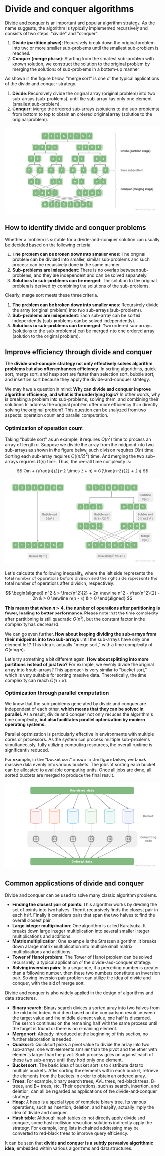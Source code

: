 # Divide and conquer algorithms

<u>Divide and conquer</u> is an important and popular algorithm strategy. As the name suggests, the algorithm is typically implemented recursively and consists of two steps: "divide" and "conquer".

1. **Divide (partition phase)**: Recursively break down the original problem into two or more smaller sub-problems until the smallest sub-problem is reached.
2. **Conquer (merge phase)**: Starting from the smallest sub-problem with known solution, we construct the solution to the original problem by merging the solutions of sub-problems in a bottom-up manner.

As shown in the figure below, "merge sort" is one of the typical applications of the divide and conquer strategy.

1. **Divide**: Recursively divide the original array (original problem) into two sub-arrays (sub-problems), until the sub-array has only one element (smallest sub-problem).
2. **Conquer**: Merge the ordered sub-arrays (solutions to the sub-problems) from bottom to top to obtain an ordered original array (solution to the original problem).

![Merge sort's divide and conquer strategy](divide_and_conquer.assets/divide_and_conquer_merge_sort.png)

## How to identify divide and conquer problems

Whether a problem is suitable for a divide-and-conquer solution can usually be decided based on the following criteria.

1. **The problem can be broken down into smaller ones**: The original problem can be divided into smaller, similar sub-problems and such process can be recursively done in the same manner.
2. **Sub-problems are independent**: There is no overlap between sub-problems, and they are independent and can be solved separately.
3. **Solutions to sub-problems can be merged**: The solution to the original problem is derived by combining the solutions of the sub-problems.

Clearly, merge sort meets these three criteria.

1. **The problem can be broken down into smaller ones**: Recursively divide the array (original problem) into two sub-arrays (sub-problems).
2. **Sub-problems are independent**: Each sub-array can be sorted independently (sub-problems can be solved independently).
3. **Solutions to sub-problems can be merged**: Two ordered sub-arrays (solutions to the sub-problems) can be merged into one ordered array (solution to the original problem).

## Improve efficiency through divide and conquer

The **divide-and-conquer strategy not only effectively solves algorithm problems but also often enhances efficiency**. In sorting algorithms, quick sort, merge sort, and heap sort are faster than selection sort, bubble sort, and insertion sort because they apply the divide-and-conquer strategy.

We may have a question in mind: **Why can divide and conquer improve algorithm efficiency, and what is the underlying logic?** In other words, why is breaking a problem into sub-problems, solving them, and combining their solutions to address the original problem offer more efficiency than directly solving the original problem? This question can be analyzed from two aspects: operation count and parallel computation.

### Optimization of operation count

Taking "bubble sort" as an example, it requires $O(n^2)$ time to process an array of length $n$. Suppose we divide the array from the midpoint into two sub-arrays as shown in the figure below, such division requires $O(n)$ time. Sorting each sub-array requires $O((n / 2)^2)$ time. And merging the two sub-arrays requires $O(n)$ time. Thus, the overall time complexity is:

$$
O(n + (\frac{n}{2})^2 \times 2 + n) = O(\frac{n^2}{2} + 2n)
$$

![Bubble sort before and after array partition](divide_and_conquer.assets/divide_and_conquer_bubble_sort.png)

Let's calculate the following inequality, where the left side represents the total number of operations before division and the right side represents the total number of operations after division, respectively:

$$
\begin{aligned}
n^2 & > \frac{n^2}{2} + 2n \newline
n^2 - \frac{n^2}{2} - 2n & > 0 \newline
n(n - 4) & > 0
\end{aligned}
$$

**This means that when $n > 4$, the number of operations after partitioning is fewer, leading to better performance**. Please note that the time complexity after partitioning is still quadratic $O(n^2)$, but the constant factor in the complexity has decreased.

We can go even further. **How about keeping dividing the sub-arrays from their midpoints into two sub-arrays** until the sub-arrays have only one element left? This idea is actually "merge sort," with a time complexity of $O(n \log n)$.

Let's try something a bit different again. **How about splitting into more partitions instead of just two?** For example, we evenly divide the original array into $k$ sub-arrays? This approach is very similar to "bucket sort," which is very suitable for sorting massive data. Theoretically, the time complexity can reach $O(n + k)$.

### Optimization through parallel computation

We know that the sub-problems generated by divide and conquer are independent of each other, **which means that they can be solved in parallel.** As a result, divide and conquer not only reduces the algorithm's time complexity, **but also facilitates parallel optimization by modern operating systems.**

Parallel optimization is particularly effective in environments with multiple cores or processors. As the system can process multiple sub-problems simultaneously, fully utilizing computing resources, the overall runtime is significantly reduced.

For example, in the "bucket sort" shown in the figure below, we break massive data evenly into various buckets. The jobs of sorting each bucket can be allocated to available computing units. Once all jobs are done, all sorted buckets are merged to produce the final result.

![Bucket sort's parallel computation](divide_and_conquer.assets/divide_and_conquer_parallel_computing.png)

## Common applications of divide and conquer

Divide and conquer can be used to solve many classic algorithm problems.

- **Finding the closest pair of points**: This algorithm works by dividing the set of points into two halves. Then it recursively finds the closest pair in each half. Finally it considers pairs that span the two halves to find the overall closest pair.
- **Large integer multiplication**: One algorithm is called Karatsuba. It breaks down large integer multiplication into several smaller integer multiplications and additions.
- **Matrix multiplication**: One example is the Strassen algorithm. It breaks down a large matrix multiplication into multiple small matrix multiplications and additions.
- **Tower of Hanoi problem**: The Tower of Hanoi problem can be solved recursively, a typical application of the divide-and-conquer strategy.
- **Solving inversion pairs**: In a sequence, if a preceding number is greater than a following number, then these two numbers constitute an inversion pair. Solving inversion pair problem can utilize the idea of divide and conquer, with the aid of merge sort.

Divide and conquer is also widely applied in the design of algorithms and data structures.

- **Binary search**: Binary search divides a sorted array into two halves from the midpoint index. And then based on the comparison result between the target value and the middle element value, one half is discarded. The search continues on the remaining half with the same process until the target is found or there is no remaining element.
- **Merge sort**: Already introduced at the beginning of this section, no further elaboration is needed.
- **Quicksort**: Quicksort picks a pivot value to divide the array into two sub-arrays, one with elements smaller than the pivot and the other with elements larger than the pivot. Such process goes on against each of these two sub-arrays until they hold only one element.
- **Bucket sort**: The basic idea of bucket sort is to distribute data to multiple buckets. After sorting the elements within each bucket, retrieve the elements from the buckets in order to obtain an ordered array.
- **Trees**: For example, binary search trees, AVL trees, red-black trees, B-trees, and B+ trees, etc. Their operations, such as search, insertion, and deletion, can all be regarded as applications of the divide-and-conquer strategy.
- **Heap**: A heap is a special type of complete binary tree. Its various operations, such as insertion, deletion, and heapify, actually imply the idea of divide and conquer.
- **Hash table**: Although hash tables do not directly apply divide and conquer, some hash collision resolution solutions indirectly apply the strategy. For example, long lists in chained addressing may be converted to red-black trees to improve query efficiency.

It can be seen that **divide and conquer is a subtly pervasive algorithmic idea**, embedded within various algorithms and data structures.
